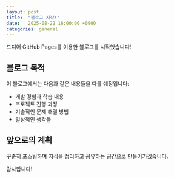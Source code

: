 ```yaml
---
layout: post
title:  "블로그 시작!"
date:   2025-08-22 16:00:00 +0900
categories: general
---
```


드디어 GitHub Pages를 이용한 블로그를 시작했습니다!

## 블로그 목적

이 블로그에서는 다음과 같은 내용들을 다룰 예정입니다:

- 개발 경험과 학습 내용
- 프로젝트 진행 과정
- 기술적인 문제 해결 방법
- 일상적인 생각들

## 앞으로의 계획

꾸준히 포스팅하며 지식을 정리하고 공유하는 공간으로 만들어가겠습니다.

감사합니다!